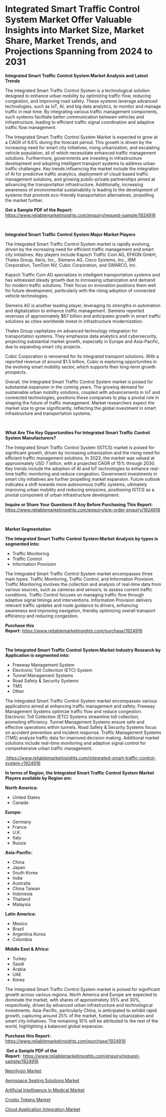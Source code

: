 <p><h1>Integrated Smart Traffic Control System Market Offer Valuable Insights into Market Size, Market Share, Market Trends, and Projections Spanning from 2024 to 2031</h1></p><p><strong>Integrated Smart Traffic Control System Market Analysis and Latest Trends</strong></p>
<p><p>The Integrated Smart Traffic Control System is a technological solution designed to enhance urban mobility by optimizing traffic flow, reducing congestion, and improving road safety. These systems leverage advanced technologies, such as IoT, AI, and big data analytics, to monitor and manage traffic in real-time. By integrating various traffic management components, such systems facilitate better communication between vehicles and infrastructure, leading to efficient traffic signal coordination and adaptive traffic flow management.</p><p>The Integrated Smart Traffic Control System Market is expected to grow at a CAGR of 6.6% during the forecast period. This growth is driven by the increasing need for smart city initiatives, rising urbanization, and escalating vehicle population, all of which necessitate enhanced traffic management solutions. Furthermore, governments are investing in infrastructure development and adopting intelligent transport systems to address urban traffic challenges. Key trends influencing the market include the integration of AI for predictive traffic analytics, deployment of cloud-based traffic management solutions, and growing public-private partnerships aimed at advancing the transportation infrastructure. Additionally, increasing awareness of environmental sustainability is leading to the development of systems that promote eco-friendly transportation alternatives, propelling the market further.</p></p>
<p><strong>Get a Sample PDF of the Report:&nbsp;</strong> <a href="https://www.reliablemarketinsights.com/enquiry/request-sample/1924916?utm_campaign=1763&utm_medium=2&utm_source=Github&utm_content=ia&utm_term=24102024&utm_id=integrated-smart-traffic-control-system">https://www.reliablemarketinsights.com/enquiry/request-sample/1924916</a></p>
<p>&nbsp;</p>
<p><strong>Integrated Smart Traffic Control System Major Market Players</strong></p>
<p><p>The Integrated Smart Traffic Control System market is rapidly evolving, driven by the increasing need for efficient traffic management and smart city initiatives. Key players include Kapsch Traffic Com AG, EFKON GmbH, Thales Group, Iteris, Inc., Siemens AG, Cisco Systems, Inc., IBM Corporation, TomTom NV, Cubic Corporation, and SWARCO, Inc. </p><p>Kapsch Traffic Com AG specializes in intelligent transportation systems and has witnessed steady growth due to increasing urbanization and demand for modern traffic solutions. Their focus on innovation positions them well for future development, particularly with the rising adoption of connected vehicle technologies.</p><p>Siemens AG is another leading player, leveraging its strengths in automation and digitalization to enhance traffic management. Siemens reported revenues of approximately $67 billion and anticipates growth in smart traffic solutions as cities worldwide invest in infrastructure modernization.</p><p>Thales Group capitalizes on advanced technology integration for transportation systems. They emphasize data analytics and cybersecurity, projecting substantial market growth, especially in Europe and Asia-Pacific, due to expanding smart city projects.</p><p>Cubic Corporation is renowned for its integrated transport solutions. With a reported revenue of around $1.5 billion, Cubic is exploring opportunities in the evolving smart mobility sector, which supports their long-term growth prospects.</p><p>Overall, the Integrated Smart Traffic Control System market is poised for substantial expansion in the coming years. The growing demand for sustainable urban mobility solutions, coupled with advancements in IoT and connected technologies, positions these companies to play a pivotal role in shaping the future of traffic management. Market researchers expect the market size to grow significantly, reflecting the global investment in smart infrastructure and transportation systems.</p></p>
<p>&nbsp;</p>
<p><strong>What Are The Key Opportunities For Integrated Smart Traffic Control System Manufacturers?</strong></p>
<p><p>The Integrated Smart Traffic Control System (ISTCS) market is poised for significant growth, driven by increasing urbanization and the rising need for efficient traffic management solutions. In 2023, the market was valued at approximately USD 7 billion, with a projected CAGR of 15% through 2030. Key trends include the adoption of AI and IoT technologies to enhance real-time traffic monitoring and reduce congestion. Government investments in smart city initiatives are further propelling market expansion. Future outlook indicates a shift towards more autonomous traffic systems, ultimately improving urban mobility and reducing emissions, positioning ISTCS as a pivotal component of urban infrastructure development.</p></p>
<p><strong>Inquire or Share Your Questions If Any Before Purchasing This Report:</strong> <a href="https://www.reliablemarketinsights.com/enquiry/pre-order-enquiry/1924916?utm_campaign=1763&utm_medium=2&utm_source=Github&utm_content=ia&utm_term=24102024&utm_id=integrated-smart-traffic-control-system">https://www.reliablemarketinsights.com/enquiry/pre-order-enquiry/1924916</a></p>
<p>&nbsp;</p>
<p><strong>Market Segmentation</strong></p>
<p><strong>The Integrated Smart Traffic Control System Market Analysis by types is segmented into:</strong></p>
<p><ul><li>Traffic Monitoring</li><li>Traffic Control</li><li>Information Provision</li></ul></p>
<p><p>The Integrated Smart Traffic Control System market encompasses three main types: Traffic Monitoring, Traffic Control, and Information Provision. Traffic Monitoring involves the collection and analysis of real-time data from various sources, such as cameras and sensors, to assess current traffic conditions. Traffic Control focuses on managing traffic flow through adaptive signal timings and interventions. Information Provision delivers relevant traffic updates and route guidance to drivers, enhancing awareness and improving navigation, thereby optimizing overall transport efficiency and reducing congestion.</p></p>
<p><strong>Purchase this Report:&nbsp;</strong><a href="https://www.reliablemarketinsights.com/purchase/1924916?utm_campaign=1763&utm_medium=2&utm_source=Github&utm_content=ia&utm_term=24102024&utm_id=integrated-smart-traffic-control-system">https://www.reliablemarketinsights.com/purchase/1924916</a></p>
<p>&nbsp;</p>
<p><strong>The Integrated Smart Traffic Control System Market Industry Research by Application is segmented into:</strong></p>
<p><ul><li>Freeway Management System</li><li>Electronic Toll Collection (ETC) System</li><li>Tunnel Management Systems</li><li>Road Safety & Security Systems</li><li>TMS</li><li>Other</li></ul></p>
<p><p>The Integrated Smart Traffic Control System market encompasses various applications aimed at enhancing traffic management and safety. Freeway Management Systems optimize traffic flow and reduce congestion. Electronic Toll Collection (ETC) Systems streamline toll collection, promoting efficiency. Tunnel Management Systems ensure safe and effective operations within tunnels. Road Safety & Security Systems focus on accident prevention and incident response. Traffic Management Systems (TMS) analyze traffic data for improved decision-making. Additional market solutions include real-time monitoring and adaptive signal control for comprehensive urban traffic management.</p></p>
<p><a href="https://www.reliablemarketinsights.com/integrated-smart-traffic-control-system-r1924916?utm_campaign=1763&utm_medium=2&utm_source=Github&utm_content=ia&utm_term=24102024&utm_id=integrated-smart-traffic-control-system">&nbsp;https://www.reliablemarketinsights.com/integrated-smart-traffic-control-system-r1924916</a></p>
<p><strong>In terms of Region, the Integrated Smart Traffic Control System Market Players available by Region are:</strong></p>
<p>
    <p> <strong> North America: </strong>
        <ul>
            <li>United States</li>
            <li>Canada</li>
        </ul>
        </p> 
    <p> <strong> Europe: </strong>
        <ul>
            <li>Germany</li>
            <li>France</li>
            <li>U.K.</li>
            <li>Italy</li>
            <li>Russia</li>
        </ul>
        </p> 
    <p> <strong> Asia-Pacific: </strong>
        <ul>
            <li>China</li>
            <li>Japan</li>
            <li>South Korea</li>
            <li>India</li>
            <li>Australia</li>
            <li>China Taiwan</li>
            <li>Indonesia</li>
            <li>Thailand</li>
            <li>Malaysia</li>
        </ul>
        </p> 
    <p> <strong> Latin America: </strong>
        <ul>
            <li>Mexico</li>
            <li>Brazil</li>
            <li>Argentina Korea</li>
            <li>Colombia</li>
        </ul>
        </p> 
    <p> <strong> Middle East & Africa: </strong>
        <ul>
            <li>Turkey</li>
            <li>Saudi</li>
            <li>Arabia</li>
            <li>UAE</li>
            <li>Korea</li>
        </ul>
    </p>
    </p>
<p><p>The Integrated Smart Traffic Control System market is poised for significant growth across various regions. North America and Europe are expected to dominate the market, with shares of approximately 35% and 30%, respectively, driven by advanced urban infrastructure and technological investments. Asia-Pacific, particularly China, is anticipated to exhibit rapid growth, capturing around 25% of the market, fueled by urbanization and smart city initiatives. The remaining 10% will be attributed to the rest of the world, highlighting a balanced global expansion.</p></p>
<p><strong>Purchase this Report: </strong><a href="https://www.reliablemarketinsights.com/purchase/1924916?utm_campaign=1763&utm_medium=2&utm_source=Github&utm_content=ia&utm_term=24102024&utm_id=integrated-smart-traffic-control-system">https://www.reliablemarketinsights.com/purchase/1924916</a></p>
<p>&nbsp;<strong>Get a Sample PDF of the Report:&nbsp;&nbsp;</strong><a href="https://www.reliablemarketinsights.com/enquiry/request-sample/1924916?utm_campaign=1763&utm_medium=2&utm_source=Github&utm_content=ia&utm_term=24102024&utm_id=integrated-smart-traffic-control-system">https://www.reliablemarketinsights.com/enquiry/request-sample/1924916</a></p>
<p><strong></strong></p>
<p><p><a href="https://www.linkedin.com/pulse/neprilysin-market-overview-forecast-2024-2031-detailed-study-jwy1f?utm_campaign=1763&utm_medium=2&utm_source=Github&utm_content=ia&utm_term=24102024&utm_id=integrated-smart-traffic-control-system">Neprilysin Market</a></p><p><a href="https://www.linkedin.com/pulse/aerospace-sealing-solutions-market-ecosystem-competitive-landscape-pwwbf?utm_campaign=1763&utm_medium=2&utm_source=Github&utm_content=ia&utm_term=24102024&utm_id=integrated-smart-traffic-control-system">Aerospace Sealing Solutions Market</a></p><p><a href="https://www.linkedin.com/pulse/global-artificial-intelligence-medical-79-cagr-forecast-2024-rtglf?utm_campaign=1763&utm_medium=2&utm_source=Github&utm_content=ia&utm_term=24102024&utm_id=integrated-smart-traffic-control-system">Artificial Intelligence in Medical Market</a></p><p><a href="https://www.linkedin.com/pulse/surfing-crypto-tokens-wave-riding-market-currents-2031-ideauda-dfwzf?utm_campaign=1763&utm_medium=2&utm_source=Github&utm_content=ia&utm_term=24102024&utm_id=integrated-smart-traffic-control-system">Crypto Tokens Market</a></p><p><a href="https://www.linkedin.com/pulse/cloud-application-integration-market-innovations-trends-comprehensive-yuuif?utm_campaign=1763&utm_medium=2&utm_source=Github&utm_content=ia&utm_term=24102024&utm_id=integrated-smart-traffic-control-system">Cloud Application Integration Market</a></p></p>
